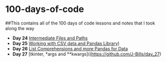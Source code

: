 # 100-days-of-code
##This contains all of the 100 days of code lessons and notes that I took along the way

* **Day 24** [Intermediate Files and Paths](https://github.com/J-Bills/day_24)
* **Day 25** [Working with CSV data and Pandas Library](https://github.com/J-Bills/day_25))
* **Day 26** [List Comprehensions and more Pandas for Data](https://github.com/J-Bills/day_26)
* **Day 27** [tkinter, *args and **kwargs]((https://github.com/J-Bills/day_27)
